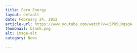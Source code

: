 ```yaml
---
title: Foro Energy
layout: default
date: February 24, 2012
article-url: https://www.youtube.com/watch?v=u5PX5u0qsqA
thumbnail: blank.png
alt: image-alt
category: News

---
```

